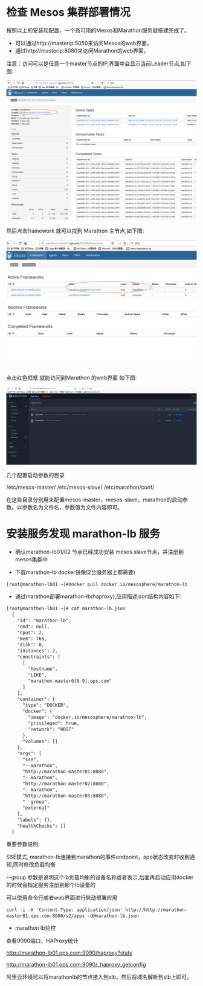 # 检查 Mesos 集群部署情况

按照以上的安装和配置，一个高可用的Mesos和Marathon服务就搭建完成了。

- 可以通过http://masterip:5050来访问Mesos的web界面，
- 通过http://masterip:8080来访问Marathon的web界面。 

注意：访问可以是任意一个master节点的IP,界面中会显示当前Leader节点,如下图: 

![image](https://github.com/jinyuchen724/marathon-mesos/raw/master/1.4集群检查及应用/mesos-leader.jpg)

然后点击framework 就可以找到 Marathon 主节点,如下图:
 
![image](https://github.com/jinyuchen724/marathon-mesos/raw/master/1.4集群检查及应用/marathon-leader.jpg)

点击红色框框 就能访问到Marathon 的web界面 如下图:

![image](https://github.com/jinyuchen724/marathon-mesos/raw/master/1.4集群检查及应用/marathon-app.jpg)

 几个配置启动参数的目录

/etc/mesos-master/
/etc/mesos-slave/
/etc/marathon/conf/ 

在这些目录分别用来配置mesos-master，mesos-slave，marathon的启动参数。以参数名为文件名，参数值为文件内容即可。 


# 安装服务发现 marathon-lb 服务

- 确认marathon-lb01/02 节点已经成功安装 mesos slave节点，并注册到mesos集群中 

- 下载marathon-lb docker镜像(2台服务器上都需要) 

```
[root@marathon-lb01 ~]#docker pull docker.io/mesosphere/marathon-lb
```

- 通过marathon部署marathon-lb(haproxy),应用描述json结构内容如下: 

```
[root@marathon-lb01 ~]# cat marathon-lb.json
  {
    "id": "marathon-lb",
    "cmd": null,
    "cpus": 2,
    "mem": 768,
    "disk": 0,
    "instances": 2,
    "constraints": [
      [
        "hostname",
        "LIKE",
        "marathon-master0[0-9].ops.com"
      ]
    ],
    "container": {
      "type": "DOCKER",
      "docker": {
        "image": "docker.io/mesosphere/marathon-lb",
        "privileged": true,
        "network": "HOST"
      },
      "volumes": []
    },
    "args": [
      "sse",
      "--marathon",
      "http://marathon-master01:8080",
      "--marathon",
      "http://marathon-master02:8080",
      "--marathon",
      "http://marathon-master03:8080",
      "--group",
      "external"
    ],
    "labels": {},
    "healthChecks": []
  }

```

重要参数说明:

SSE模式, marathon-lb连接到marathon的事件endpoint，app状态改变时收到通知,同时修改负载均衡

--group 参数是说明这个lb负载均衡的设备名称或者表示,后面再启动应用docker的时候会指定服务注册到那个lb设备的 

可以使用命令行或者web界面进行启动部署应用 

```
curl -i -H 'Content-Type: application/json' http://http://marathon-master01.ops.com:8080/v2/apps -d@marathon-lb.json
```

- marathon lb监控

查看9090端口，HAProxy统计

http://marathon-lb01.ops.com:9090/haproxy?stats

http://marathon-lb01.ops.com:9090/_haproxy_getconfig


阿里云环境可以将marathonlb的节点接入到slb，然后将域名解析到slb上即可。


